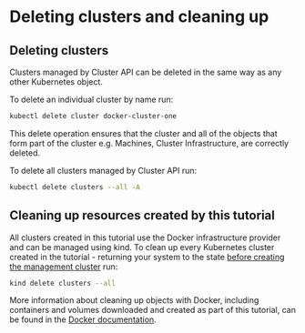 # Deleting clusters and cleaning up

## Deleting clusters
Clusters managed by Cluster API can be deleted in the same way as any other Kubernetes object.

To delete an individual cluster by name run:

```bash
kubectl delete cluster docker-cluster-one
```
This delete operation ensures that the cluster and all of the objects that form part of the cluster e.g. Machines, Cluster Infrastructure, are correctly deleted. 

To delete all clusters managed by Cluster API run:

```bash
kubectl delete clusters --all -A
```

## Cleaning up resources created by this tutorial

All clusters created in this tutorial use the Docker infrastructure provider and can be managed using kind. To clean up every Kubernetes cluster created in the tutorial - returning your system to the state [before creating the management cluster](./1-your-first-cluster.md) run:

```bash
kind delete clusters --all
```

More information about cleaning up objects with Docker, including containers and volumes downloaded and created as part of this tutorial, can be found in the [Docker documentation](https://docs.docker.com/config/pruning/).